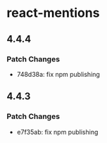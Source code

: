 # react-mentions

## 4.4.4

### Patch Changes

- 748d38a: fix npm publishing

## 4.4.3

### Patch Changes

- e7f35ab: fix npm publishing
